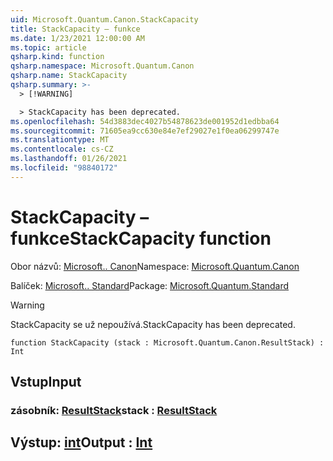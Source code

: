 ```yaml
---
uid: Microsoft.Quantum.Canon.StackCapacity
title: StackCapacity – funkce
ms.date: 1/23/2021 12:00:00 AM
ms.topic: article
qsharp.kind: function
qsharp.namespace: Microsoft.Quantum.Canon
qsharp.name: StackCapacity
qsharp.summary: >-
  > [!WARNING]

  > StackCapacity has been deprecated.
ms.openlocfilehash: 54d3883dec4027b54878623de001952d1edbba64
ms.sourcegitcommit: 71605ea9cc630e84e7ef29027e1f0ea06299747e
ms.translationtype: MT
ms.contentlocale: cs-CZ
ms.lasthandoff: 01/26/2021
ms.locfileid: "98840172"
---
```

# <a name="stackcapacity-function"></a><span data-ttu-id="e185d-102">StackCapacity – funkce</span><span class="sxs-lookup"><span data-stu-id="e185d-102">StackCapacity function</span></span>

<span data-ttu-id="e185d-103">Obor názvů: [Microsoft.. Canon](xref:Microsoft.Quantum.Canon)</span><span class="sxs-lookup"><span data-stu-id="e185d-103">Namespace: [Microsoft.Quantum.Canon](xref:Microsoft.Quantum.Canon)</span></span>

<span data-ttu-id="e185d-104">Balíček: [Microsoft.. Standard](https://nuget.org/packages/Microsoft.Quantum.Standard)</span><span class="sxs-lookup"><span data-stu-id="e185d-104">Package: [Microsoft.Quantum.Standard](https://nuget.org/packages/Microsoft.Quantum.Standard)</span></span>


> [!WARNING]
> <span data-ttu-id="e185d-105">StackCapacity se už nepoužívá.</span><span class="sxs-lookup"><span data-stu-id="e185d-105">StackCapacity has been deprecated.</span></span>



```qsharp
function StackCapacity (stack : Microsoft.Quantum.Canon.ResultStack) : Int
```


## <a name="input"></a><span data-ttu-id="e185d-106">Vstup</span><span class="sxs-lookup"><span data-stu-id="e185d-106">Input</span></span>

### <a name="stack--resultstack"></a><span data-ttu-id="e185d-107">zásobník: [ResultStack](xref:Microsoft.Quantum.Canon.ResultStack)</span><span class="sxs-lookup"><span data-stu-id="e185d-107">stack : [ResultStack](xref:Microsoft.Quantum.Canon.ResultStack)</span></span>





## <a name="output--int"></a><span data-ttu-id="e185d-108">Výstup: [int](xref:microsoft.quantum.lang-ref.int)</span><span class="sxs-lookup"><span data-stu-id="e185d-108">Output : [Int](xref:microsoft.quantum.lang-ref.int)</span></span>

